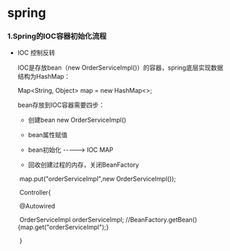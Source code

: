 # spring

### 1.Spring的IOC容器初始化流程

- IOC 控制反转

  IOC是存放bean（new OrderServiceImpl()）的容器，spring底层实现数据结构为HashMap：

  Map<String, Object> map = new HashMap<>;

  bean存放到IOC容器需要四步：

  - 创建bean   new OrderServiceImpl()

  - bean属性赋值    

  - bean初始化 ----->  IOC  MAP

  - 回收创建过程的内存，关闭BeanFactory

    

  ​	          map.put("orderServiceImpl",new OrderServiceImpl());

  ​              Controller{

  ​					@Autowired

  ​					OrderServiceImpl orderServiceImpl; //BeanFactory.getBean(){map.get("orderServiceImpl");}

  ​				}